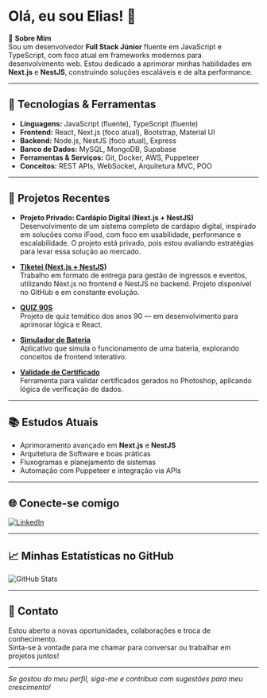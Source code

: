 # Olá, eu sou Elias! 👋

🌟 **Sobre Mim**  
Sou um desenvolvedor **Full Stack Júnior** fluente em JavaScript e TypeScript, com foco atual em frameworks modernos para desenvolvimento web. Estou dedicado a aprimorar minhas habilidades em **Next.js** e **NestJS**, construindo soluções escaláveis e de alta performance.

---

## 🔧 Tecnologias & Ferramentas

- **Linguagens:** JavaScript (fluente), TypeScript (fluente)  
- **Frontend:** React, Next.js (foco atual), Bootstrap, Material UI  
- **Backend:** Node.js, NestJS (foco atual), Express  
- **Banco de Dados:** MySQL, MongoDB, Supabase  
- **Ferramentas & Serviços:** Git, Docker, AWS, Puppeteer  
- **Conceitos:** REST APIs, WebSocket, Arquitetura MVC, POO

---

## 🚀 Projetos Recentes

- **Projeto Privado: Cardápio Digital (Next.js + NestJS)**  
Desenvolvimento de um sistema completo de cardápio digital, inspirado em soluções como iFood, com foco em usabilidade, performance e escalabilidade. O projeto está privado, pois estou avaliando estratégias para levar essa solução ao mercado.

- **[Tiketei (Next.js + NestJS)](https://github.com/tiketei)**  
Trabalho em formato de entrega para gestão de ingressos e eventos, utilizando Next.js no frontend e NestJS no backend. Projeto disponível no GitHub e em constante evolução.

- **[QUIZ 90S](https://github.com/Eliazynho/primeiro-rep)**  
Projeto de quiz temático dos anos 90 — em desenvolvimento para aprimorar lógica e React.

- **[Simulador de Bateria](https://github.com/Eliazynho/bateria)**  
Aplicativo que simula o funcionamento de uma bateria, explorando conceitos de frontend interativo.

- **[Validade de Certificado](https://github.com/Eliazynho/certificadovalidador)**  
Ferramenta para validar certificados gerados no Photoshop, aplicando lógica de verificação de dados.

---

## 📚 Estudos Atuais

- Aprimoramento avançado em **Next.js** e **NestJS**  
- Arquitetura de Software e boas práticas  
- Fluxogramas e planejamento de sistemas  
- Automação com Puppeteer e integração via APIs  

---

## 🌐 Conecte-se comigo

[![LinkedIn](https://img.shields.io/badge/LinkedIn-Elias-blue?style=flat&logo=linkedin)](https://www.linkedin.com/in/elias-santos-67b5601b7/)

---

## 📈 Minhas Estatísticas no GitHub

![GitHub Stats](https://github-readme-stats.vercel.app/api?username=Eliazynho&show_icons=true&count_private=true&hide=prs&theme=dark)

---

## 💬 Contato

Estou aberto a novas oportunidades, colaborações e troca de conhecimento.  
Sinta-se à vontade para me chamar para conversar ou trabalhar em projetos juntos!

---

*Se gostou do meu perfil, siga-me e contribua com sugestões para meu crescimento!*
